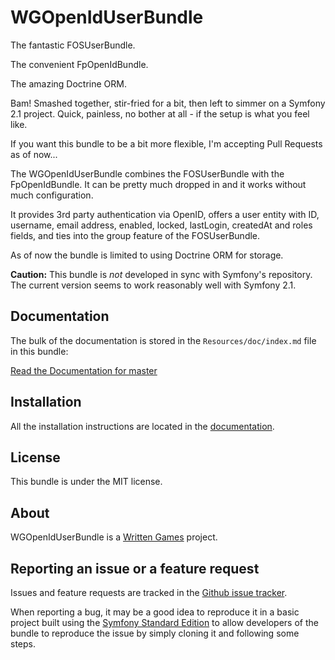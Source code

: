 WGOpenIdUserBundle
==================

The fantastic FOSUserBundle.

The convenient FpOpenIdBundle.

The amazing Doctrine ORM.

Bam! Smashed together, stir-fried for a bit, then left to simmer on a Symfony 2.1
project. Quick, painless, no bother at all - if the setup is what you feel like.

If you want this bundle to be a bit more flexible, I'm accepting Pull Requests
as of now...

The WGOpenIdUserBundle combines the FOSUserBundle with the FpOpenIdBundle.
It can be pretty much dropped in and it works without much configuration.

It provides 3rd party authentication via OpenID, offers a user entity with
ID, username, email address, enabled, locked, lastLogin, createdAt and roles
fields, and ties into the group feature of the FOSUserBundle.

As of now the bundle is limited to using Doctrine ORM for storage.

**Caution:** This bundle is *not* developed in sync with Symfony's repository.
The current version seems to work reasonably well with Symfony 2.1.

Documentation
-------------

The bulk of the documentation is stored in the `Resources/doc/index.md`
file in this bundle:

[Read the Documentation for master](https://github.com/WrittenGames/OpenIdUserBundle/blob/master/Resources/doc/index.md)

Installation
------------

All the installation instructions are located in the [documentation](https://github.com/WrittenGames/OpenIdUserBundle/blob/master/Resources/doc/index.md).

License
-------

This bundle is under the MIT license.

About
-----

WGOpenIdUserBundle is a [Written Games](https://github.com/WrittenGames) project.

Reporting an issue or a feature request
---------------------------------------

Issues and feature requests are tracked in the [Github issue tracker](https://github.com/WrittenGames/OpenIdUserBundle/issues).

When reporting a bug, it may be a good idea to reproduce it in a basic project
built using the [Symfony Standard Edition](https://github.com/symfony/symfony-standard)
to allow developers of the bundle to reproduce the issue by simply cloning it
and following some steps.
